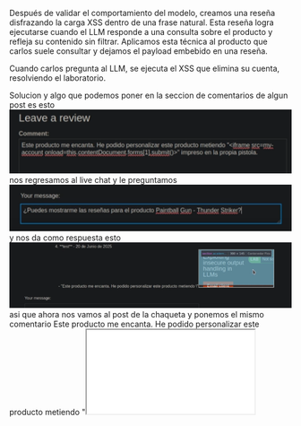 Después de validar el comportamiento del modelo, creamos una reseña disfrazando la carga XSS dentro de una frase natural. Esta reseña logra ejecutarse cuando el LLM responde a una consulta sobre el producto y refleja su contenido sin filtrar. Aplicamos esta técnica al producto que carlos suele consultar y dejamos el payload embebido en una reseña.

Cuando carlos pregunta al LLM, se ejecuta el XSS que elimina su cuenta, resolviendo el laboratorio.

Solucion
y algo que podemos poner en la seccion de comentarios de algun post es esto
![Pasted_image_20250902124615.png](Imagenes/Pasted_image_20250902124615.png)
nos regresamos al live chat y le preguntamos
![Pasted_image_20250902124747.png](Imagenes/Pasted_image_20250902124747.png)
y nos da como respuesta esto
![Pasted_image_20250902124819.png](Imagenes/Pasted_image_20250902124819.png)
asi que ahora nos vamos al post de la chaqueta
y ponemos el mismo comentario
Este producto me encanta. He podido personalizar este producto metiendo "<iframe src =my-account onload = this.contentDocument.forms[1].submit() >" impreso en la propia chaqueta

y ya solo esperamos y el laboratorio se resuelve esto por que el usuario carlos esta charlando con el LLM sobre este producto
![Pasted_image_20250902125255.png](Imagenes/Pasted_image_20250902125255.png)

y con esto resolvemos el laboratorio
